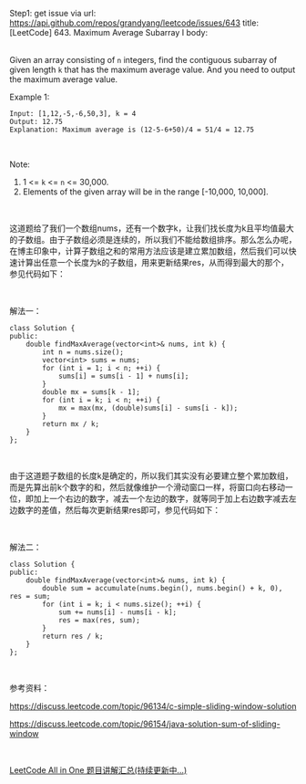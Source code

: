 Step1: get issue via url: https://api.github.com/repos/grandyang/leetcode/issues/643 
 title:[LeetCode] 643. Maximum Average Subarray I 
 body:  
  

Given an array consisting of `n` integers, find the contiguous subarray of given length `k` that has the maximum average value. And you need to output the maximum average value.

Example 1:
    
    
    Input: [1,12,-5,-6,50,3], k = 4
    Output: 12.75
    Explanation: Maximum average is (12-5-6+50)/4 = 51/4 = 12.75
    

 

Note:

  1. 1 <= `k` <= `n` <= 30,000.
  2. Elements of the given array will be in the range [-10,000, 10,000].



 

这道题给了我们一个数组nums，还有一个数字k，让我们找长度为k且平均值最大的子数组。由于子数组必须是连续的，所以我们不能给数组排序。那么怎么办呢，在博主印象中，计算子数组之和的常用方法应该是建立累加数组，然后我们可以快速计算出任意一个长度为k的子数组，用来更新结果res，从而得到最大的那个，参见代码如下：

 

解法一：
    
    
    class Solution {
    public:
        double findMaxAverage(vector<int>& nums, int k) {
            int n = nums.size();
            vector<int> sums = nums;
            for (int i = 1; i < n; ++i) {
                sums[i] = sums[i - 1] + nums[i];
            }
            double mx = sums[k - 1];
            for (int i = k; i < n; ++i) {
                mx = max(mx, (double)sums[i] - sums[i - k]);
            }
            return mx / k;
        }
    };

 

由于这道题子数组的长度k是确定的，所以我们其实没有必要建立整个累加数组，而是先算出前k个数字的和，然后就像维护一个滑动窗口一样，将窗口向右移动一位，即加上一个右边的数字，减去一个左边的数字，就等同于加上右边数字减去左边数字的差值，然后每次更新结果res即可，参见代码如下：

 

解法二：
    
    
    class Solution {
    public:
        double findMaxAverage(vector<int>& nums, int k) {
            double sum = accumulate(nums.begin(), nums.begin() + k, 0), res = sum;
            for (int i = k; i < nums.size(); ++i) {
                sum += nums[i] - nums[i - k];
                res = max(res, sum);
            }
            return res / k;
        }
    };

 

参考资料：

<https://discuss.leetcode.com/topic/96134/c-simple-sliding-window-solution>

<https://discuss.leetcode.com/topic/96154/java-solution-sum-of-sliding-window>

 

[LeetCode All in One 题目讲解汇总(持续更新中...)](http://www.cnblogs.com/grandyang/p/4606334.html) 
